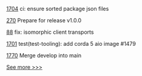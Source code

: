 
[1704](https://github.com/hyperledger/cactus/pull/1704) ci: ensure sorted package json files

[270](https://github.com/hyperledger-labs/fablo/pull/270) Prepare for release v1.0.0

[88](https://github.com/hyperledger/iroha-javascript/pull/88) fix: isomorphic client transports

[1701](https://github.com/hyperledger/cactus/pull/1701) test(test-tooling): add corda 5 aio image #1479

[1770](https://github.com/hyperledger/iroha/pull/1770) Merge develop into main


[See more >>>](https://start-here.hyperledger.org/pull-requests)
